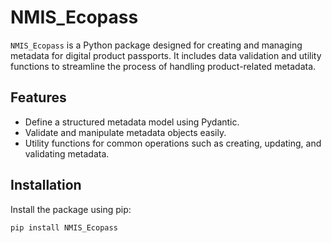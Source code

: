 # NMIS_Ecopass

`NMIS_Ecopass` is a Python package designed for creating and managing metadata for digital product passports. It includes data validation and utility functions to streamline the process of handling product-related metadata.

## Features

- Define a structured metadata model using Pydantic.
- Validate and manipulate metadata objects easily.
- Utility functions for common operations such as creating, updating, and validating metadata.

## Installation

Install the package using pip:

```bash
pip install NMIS_Ecopass
